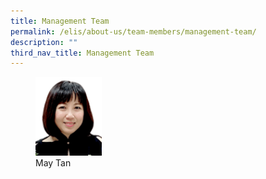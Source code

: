 ```yaml
---
title: Management Team
permalink: /elis/about-us/team-members/management-team/
description: ""
third_nav_title: Management Team
---
```

<figure>
<img src="/images/maytan_2.gif" style="width:25%">
<figcaption>May Tan</figcaption>
</figure>